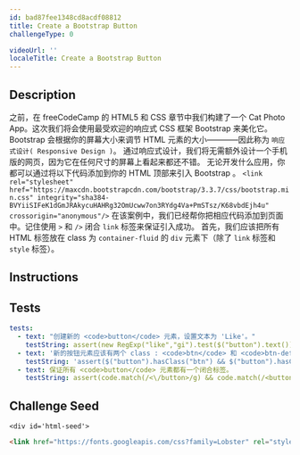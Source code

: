 ```yaml
---
id: bad87fee1348cd8acdf08812
title: Create a Bootstrap Button
challengeType: 0

videoUrl: ''
localeTitle: Create a Bootstrap Button
---
```


## Description
<section id='description'>
之前，在 freeCodeCamp 的 HTML5 和 CSS 章节中我们构建了一个 Cat Photo App。这次我们将会使用最受欢迎的响应式 CSS 框架 Bootstrap 来美化它。
Bootstrap 会根据你的屏幕大小来调节 HTML 元素的大小————因此称为 <code>响应式设计( Responsive Design )</code>。
通过响应式设计，我们将无需额外设计一个手机版的网页，因为它在任何尺寸的屏幕上看起来都还不错。
无论开发什么应用，你都可以通过将以下代码添加到你的 HTML 顶部来引入 Bootstrap 。
<code>&#60;link rel="stylesheet" href="https://maxcdn.bootstrapcdn.com/bootstrap/3.3.7/css/bootstrap.min.css" integrity="sha384-BVYiiSIFeK1dGmJRAkycuHAHRg32OmUcww7on3RYdg4Va+PmSTsz/K68vbdEjh4u" crossorigin="anonymous"/&#62;</code>
在该案例中，我们已经帮你把相应代码添加到页面中。记住使用 <code>></code> 和 <code>/></code> 闭合 <code>link</code> 标签来保证引入成功。
首先，我们应该把所有 HTML 标签放在 class 为 <code>container-fluid</code> 的 <code>div</code> 元素下（除了 <code>link</code> 标签和 <code>style</code> 标签）。
</section>

## Instructions
<section id='instructions'>

</section>

## Tests
<section id='tests'>

```yml
tests:
  - text: "创建新的 <code>button</code> 元素，设置文本为 'Like'。"
    testString: assert(new RegExp("like","gi").test($("button").text()) && ($("img.img-responsive + button.btn").length > 0), '创建新的 <code>button</code> 元素，设置文本为 "Like"。');
  - text: '新的按钮元素应该有两个 class : <code>btn</code> 和 <code>btn-default</code>。'
    testString: 'assert($("button").hasClass("btn") && $("button").hasClass("btn-default"), "新的按钮元素应该有两个 class : <code>btn</code> 和 <code>btn-default</code>。");'
  - text: 保证所有 <code>button</code> 元素都有一个闭合标签。
    testString: assert(code.match(/<\/button>/g) && code.match(/<button/g) && code.match(/<\/button>/g).length === code.match(/<button/g).length, '保证所有 <code>button</code> 元素都有一个闭合标签。');

```

</section>

## Challenge Seed
<section id='challengeSeed'>

    <div id='html-seed'>
```html
<link href="https://fonts.googleapis.com/css?family=Lobster" rel="stylesheet" type="text/css">,<style>,  .red-text {,    color: red;,  },,  h2 {,    font-family: Lobster, Monospace;,  },,  p {,    font-size: 16px;,    font-family: Monospace;,  },,  .thick-green-border {,    border-color: green;,    border-width: 10px;,    border-style: solid;,    border-radius: 50%;,  },,  .smaller-image {,    width: 100px;,  },</style>,,<div class="container-fluid">,  <h2 class="red-text text-center">CatPhotoApp</h2>,,  <p>Click here for <a href="#">cat photos</a>.</p>,,  <a href="#"><img class="smaller-image thick-green-border" src="https://bit.ly/fcc-relaxing-cat" alt="A cute orange cat lying on its back."></a>,,  <img src="https://bit.ly/fcc-running-cats" class="img-responsive" alt="Three kittens running towards the camera.">,,  <p>Things cats love:</p>,  <ul>,    <li>cat nip</li>,    <li>laser pointers</li>,    <li>lasagna</li>,  </ul>,  <p>Top 3 things cats hate:</p>,  <ol>,    <li>flea treatment</li>,    <li>thunder</li>,    <li>other cats</li>,  </ol>,  <form action="/submit-cat-photo">,    <label><input type="radio" name="indoor-outdoor"> Indoor</label>,    <label><input type="radio" name="indoor-outdoor"> Outdoor</label>,    <label><input type="checkbox" name="personality"> Loving</label>,    <label><input type="checkbox" name="personality"> Lazy</label>,    <label><input type="checkbox" name="personality"> Crazy</label>,    <input type="text" placeholder="cat photo URL" required>,    <button type="submit">Submit</button>,  </form>,</div>
```





</div>





</section>

              